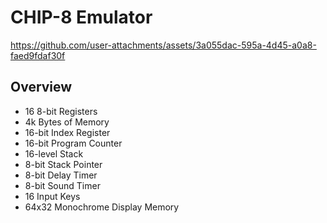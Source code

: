 # CHIP-8 Emulator

https://github.com/user-attachments/assets/3a055dac-595a-4d45-a0a8-faed9fdaf30f

## Overview

* 16 8-bit Registers
* 4k Bytes of Memory
* 16-bit Index Register 
* 16-bit Program Counter 
* 16-level Stack
* 8-bit Stack Pointer
* 8-bit Delay Timer
* 8-bit Sound Timer
* 16 Input Keys
* 64x32 Monochrome Display Memory

